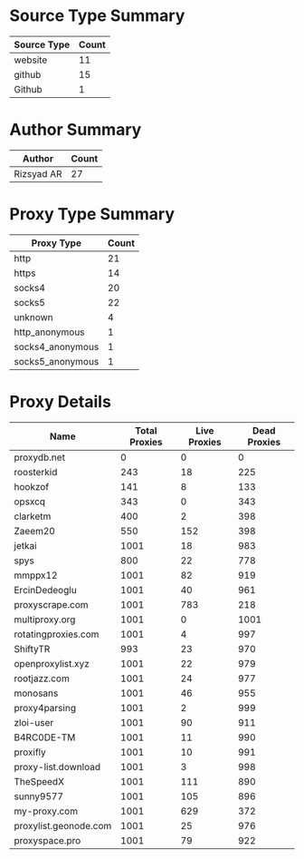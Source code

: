 # Source Type Summary

| Source Type | Count |
|-------------|-------|
| website | 11 |
| github | 15 |
| Github | 1 |


# Author Summary

| Author | Count |
|--------|-------|
| Rizsyad AR | 27 |


# Proxy Type Summary

| Proxy Type | Count |
|------------|-------|
| http | 21 |
| https | 14 |
| socks4 | 20 |
| socks5 | 22 |
| unknown | 4 |
| http_anonymous | 1 |
| socks4_anonymous | 1 |
| socks5_anonymous | 1 |


# Proxy Details

| Name | Total Proxies | Live Proxies | Dead Proxies |
|------|---------------|--------------|---------------|
| proxydb.net | 0 | 0 | 0 |
| roosterkid | 243 | 18 | 225 |
| hookzof | 141 | 8 | 133 |
| opsxcq | 343 | 0 | 343 |
| clarketm | 400 | 2 | 398 |
| Zaeem20 | 550 | 152 | 398 |
| jetkai | 1001 | 18 | 983 |
| spys | 800 | 22 | 778 |
| mmppx12 | 1001 | 82 | 919 |
| ErcinDedeoglu | 1001 | 40 | 961 |
| proxyscrape.com | 1001 | 783 | 218 |
| multiproxy.org | 1001 | 0 | 1001 |
| rotatingproxies.com | 1001 | 4 | 997 |
| ShiftyTR | 993 | 23 | 970 |
| openproxylist.xyz | 1001 | 22 | 979 |
| rootjazz.com | 1001 | 24 | 977 |
| monosans | 1001 | 46 | 955 |
| proxy4parsing | 1001 | 2 | 999 |
| zloi-user | 1001 | 90 | 911 |
| B4RC0DE-TM | 1001 | 11 | 990 |
| proxifly | 1001 | 10 | 991 |
| proxy-list.download | 1001 | 3 | 998 |
| TheSpeedX | 1001 | 111 | 890 |
| sunny9577 | 1001 | 105 | 896 |
| my-proxy.com | 1001 | 629 | 372 |
| proxylist.geonode.com | 1001 | 25 | 976 |
| proxyspace.pro | 1001 | 79 | 922 |
